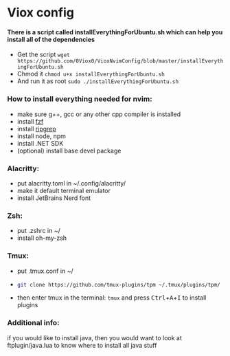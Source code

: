 # Viox config

#### There is a script called installEverythingForUbuntu.sh which can help you install all of the dependencies

* Get the script 
```wget https://github.com/0Viox0/VioxNvimConfig/blob/master/installEverythingForUbuntu.sh```
* Chmod it
```chmod u+x installEverythingForUbuntu.sh```
* And run it as root
```sudo ./installEverythingForUbuntu.sh```

### How to install everything needed for nvim:

- make sure g++, gcc or any other cpp compiler is installed
- install [fzf](https://github.com/junegunn/fzf?tab=readme-ov-file#installation)
- install [ripgrep](https://github.com/BurntSushi/ripgrep?tab=readme-ov-file#installation)
- install node, npm
- install .NET SDK
- (optional) install base devel package

### Alacritty:

- put alacritty.toml in ~/.config/alacritty/
- make it default terminal emulator
- install JetBrains Nerd font

### Zsh:

- put .zshrc in ~/
- install oh-my-zsh

### Tmux:

- put .tmux.conf in ~/
- ```sh 
  git clone https://github.com/tmux-plugins/tpm ~/.tmux/plugins/tpm/
    ```
- then enter tmux in the terminal: ```tmux``` and press <kbd>Ctrl</kbd>+<kbd>A</kbd>+<kbd>I</kbd> to install plugins

### Additional info:

if you would like to install java, then you would want to look at ftplugin/java.lua to know where to install all java stuff
